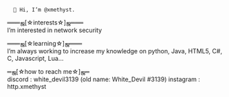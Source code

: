       👋 Hi, I’m @xmethyst.
  ═══ஜ[☆interests☆]ஜ═══   
I’m interested in network security

  ═══ஜ[☆learning☆]ஜ═══    
I’m always working to increase my knowledge on python, Java, HTML5, C#, C, Javascript, Lua...  

  ═ஜ[☆how to reach me☆]ஜ═    
discord   : white_devil3139 (old name: White_Devil #3139)
instagram : http.xmethyst

<!---
xmethyst/xmethyst is a ✨ special ✨ repository because its `README.md` (this file) appears on your GitHub profile.
You can click the Preview link to take a look at your changes.
--->
